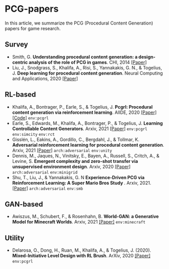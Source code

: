 # PCG-papers
In this article, we summarize the PCG (Procedural Content Generation) papers for game research.

## Survey
- Smith, G. <b>Understanding procedural content generation: a design-centric analysis of the role of PCG in games</b>. CHI, 2014 [[Paper]](http://www.cas.mcmaster.ca/~carette/CAS761/Understanding%20PCG-A%20Design%20Centric%20Analysis.pdf)
- Liu, J., Snodgrass, S., Khalifa, A., Risi, S., Yannakakis, G. N., & Togelius, J. <b>Deep learning for procedural content generation</b>. Neural Computing and Applications, 2020 [[Paper]](https://idp.springer.com/authorize/casa?redirect_uri=https://link.springer.com/article/10.1007/s00521-020-05383-8&casa_token=XMAprJ6NFdEAAAAA:cpsxxGW4tpAUPNnCbiLMe2hHKTF0lmb_I0Wf5xGIM7Hv9sgJyyvwP5PfUUjt33XltJtzkXBMS7XEAbvfIw)

## RL-based
- Khalifa, A., Bontrager, P., Earle, S., & Togelius, J. <b>Pcgrl: Procedural content generation via reinforcement learning</b>. AIIDE, 2020 [[Paper]](https://ojs.aaai.org/index.php/AIIDE/article/download/7416/7341) [[Code]](https://github.com/amidos2006/gym-pcgrl) `env:pcgrl`
- Earle, S., Edwards, M., Khalifa, A., Bontrager, P., & Togelius, J. <b>Learning Controllable Content Generators</b>. Arxiv, 2021 [[Paper]](https://arxiv.org/pdf/2105.02993) `env:pcgrl` `env:simcity` `env:rct`
- Gisslén, L., Eakins, A., Gordillo, C., Bergdahl, J., & Tollmar, K. <b>Adversarial reinforcement learning for procedural content generation</b>. Arxiv, 2021 [[Paper]](https://arxiv.org/pdf/2103.04847) `arch:adversarial` `env:unity`
- Dennis, M., Jaques, N., Vinitsky, E., Bayen, A., Russell, S., Critch, A., & Levine, S. <b>Emergent complexity and zero-shot transfer via unsupervised environment design</b>. Arxiv, 2020 [[Paper]](https://arxiv.org/pdf/2012.02096) `arch:adversarial` `env:minigrid`
- Shu, T., Liu, J., & Yannakakis, G. N <b>Experience-Driven PCG via Reinforcement Learning: A Super Mario Bros Study </b>. Arxiv, 2021. [[Paper]]() `arch:adversarial` `env:smb`

## GAN-based
- Awiszus, M., Schubert, F., & Rosenhahn, B. <b>World-GAN: a Generative Model for Minecraft Worlds</b>. Arxiv, 2021 [[Paper]](https://arxiv.org/pdf/2106.10155) `env:minecraft`


## Utility
- Delarosa, O., Dong, H., Ruan, M., Khalifa, A., & Togelius, J. (2020). <b>Mixed-Initiative Level Design with RL Brush</b>. ArXiv, 2020 [[Paper]](https://arxiv.org/pdf/2008.02778) `env:pcgrl`
